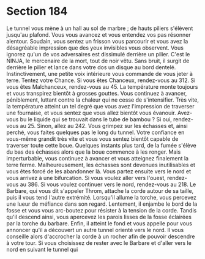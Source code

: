 # Section 184

Le tunnel vous mène à un hall au sol de marbre ; de hauts piliers s'élèvent jusqu'au
plafond. Vous vous avancez et vous entendez vos pas résonner alentour. Soudain, vous
sentez un frisson vous parcourir et vous avez la désagréable impression que des yeux
invisibles vous observent. Vous ignorez qu'un de vos adversaires est dissimulé derrière
un pilier. C'est le NINJA, le mercenaire de la mort, tout de noir vêtu. Sans bruit, il surgit
de derrière le pilier et lance dans votre dos un disque au bord dentelé. Instinctivement,
une petite voix intérieure vous commande de vous jeter à terre. Tentez votre Chance. Si
vous êtes Chanceux, rendez-vous au 312. Si vous êtes Malchanceux, rendez-vous au 45.
La température monte toujours et vous transpirez bientôt à grosses gouttes. Vous
continuez à avancer, péniblement, luttant contre la chaleur qui ne cesse de s'intensifier.
Très vite, la température atteint un tel degré que vous avez l'impression de traverser une
fournaise, et vous sentez que vous allez bientôt vous évanouir. Avez-vous bu le liquide
qui se trouvait dans le tube de bambou ? Si oui, rendez-vous au 25. Sinon, allez au 242.
Vous grimpez sur les échasses et, ainsi perché, vous faites quelques pas le long du tunnel.
Votre confiance en vous-même grandit très vite et vous vous sentez bientôt capable de
traverser toute cette boue. Quelques instants plus tard, de la fumée s'élève du bas des
échasses alors que la boue commence à les ronger. Mais imperturbable, vous continuez à
avancer et vous atteignez finalement la terre ferme. Malheureusement, les échasses sont
devenues inutilisables et vous êtes forcé de les abandonner là. Vous partez ensuite vers le
nord et vous arrivez à une bifurcation. Si vous voulez aller vers l'ouest, rendez-vous au
386. Si vous voulez continuer vers le nord, rendez-vous au 218.
Le Barbare, qui vous dit s'appeler Throm, attache la corde autour de sa taille, puis il vous
tend l'autre extrémité. Lorsqu'il allume la torche, vous percevez une lueur de méfiance
dans son regard. Lentement, il enjambe le bord de la fosse et vous vous arc-boutez pour
résister à la tension de la corde. Tandis qu'il descend ainsi, vous apercevez les parois
lisses de la fosse éclairées par la torche du barbare. Enfin, il atteint le fond et vous appelle
pour vous annoncer qu'il a découvert un autre tunnel orienté vers le nord. Il vous
conseille alors d'accrocher la corde à un rocher afin de pouvoir descendre à votre tour. Si
vous choisissez de rester avec le Barbare et d'aller vers le nord en suivant le tunnel qui